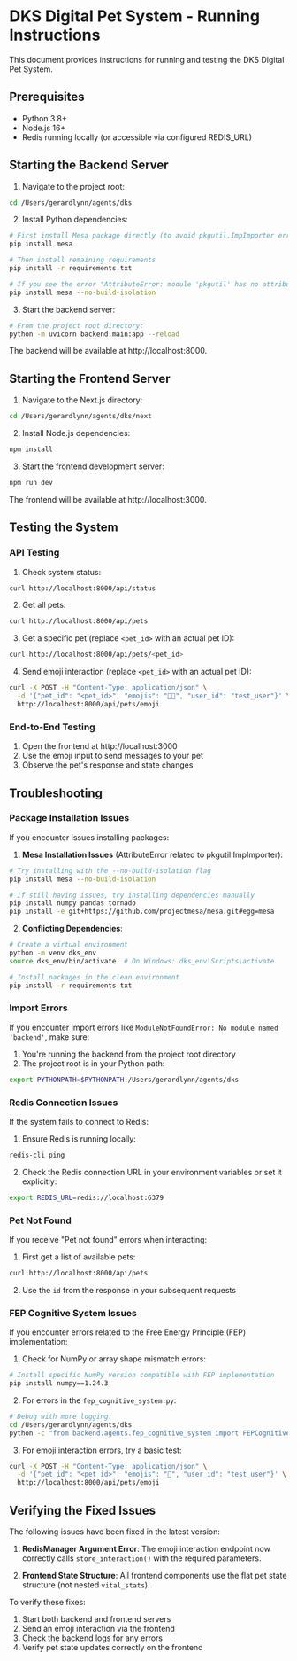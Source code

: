 # DKS Digital Pet System - Running Instructions

This document provides instructions for running and testing the DKS Digital Pet System.

## Prerequisites

- Python 3.8+
- Node.js 16+ 
- Redis running locally (or accessible via configured REDIS_URL)

## Starting the Backend Server

1. Navigate to the project root:

```bash
cd /Users/gerardlynn/agents/dks
```

2. Install Python dependencies:

```bash
# First install Mesa package directly (to avoid pkgutil.ImpImporter error)
pip install mesa

# Then install remaining requirements
pip install -r requirements.txt

# If you see the error "AttributeError: module 'pkgutil' has no attribute 'ImpImporter'", try:
pip install mesa --no-build-isolation
```

3. Start the backend server:

```bash
# From the project root directory:
python -m uvicorn backend.main:app --reload
```

The backend will be available at http://localhost:8000.

## Starting the Frontend Server

1. Navigate to the Next.js directory:

```bash
cd /Users/gerardlynn/agents/dks/next
```

2. Install Node.js dependencies:

```bash
npm install
```

3. Start the frontend development server:

```bash
npm run dev
```

The frontend will be available at http://localhost:3000.

## Testing the System

### API Testing

1. Check system status:

```bash
curl http://localhost:8000/api/status
```

2. Get all pets:

```bash
curl http://localhost:8000/api/pets
```

3. Get a specific pet (replace `<pet_id>` with an actual pet ID):

```bash
curl http://localhost:8000/api/pets/<pet_id>
```

4. Send emoji interaction (replace `<pet_id>` with an actual pet ID):

```bash
curl -X POST -H "Content-Type: application/json" \
  -d '{"pet_id": "<pet_id>", "emojis": "👋😊", "user_id": "test_user"}' \
  http://localhost:8000/api/pets/emoji
```

### End-to-End Testing

1. Open the frontend at http://localhost:3000
2. Use the emoji input to send messages to your pet
3. Observe the pet's response and state changes

## Troubleshooting

### Package Installation Issues

If you encounter issues installing packages:

1. **Mesa Installation Issues** (AttributeError related to pkgutil.ImpImporter):

```bash
# Try installing with the --no-build-isolation flag
pip install mesa --no-build-isolation

# If still having issues, try installing dependencies manually
pip install numpy pandas tornado
pip install -e git+https://github.com/projectmesa/mesa.git#egg=mesa
```

2. **Conflicting Dependencies**:

```bash
# Create a virtual environment
python -m venv dks_env
source dks_env/bin/activate  # On Windows: dks_env\Scripts\activate

# Install packages in the clean environment
pip install -r requirements.txt
```

### Import Errors

If you encounter import errors like `ModuleNotFoundError: No module named 'backend'`, make sure:

1. You're running the backend from the project root directory
2. The project root is in your Python path:

```bash
export PYTHONPATH=$PYTHONPATH:/Users/gerardlynn/agents/dks
```

### Redis Connection Issues

If the system fails to connect to Redis:

1. Ensure Redis is running locally:

```bash
redis-cli ping
```

2. Check the Redis connection URL in your environment variables or set it explicitly:

```bash
export REDIS_URL=redis://localhost:6379
```

### Pet Not Found

If you receive "Pet not found" errors when interacting:

1. First get a list of available pets:

```bash
curl http://localhost:8000/api/pets
```

2. Use the `id` from the response in your subsequent requests

### FEP Cognitive System Issues

If you encounter errors related to the Free Energy Principle (FEP) implementation:

1. Check for NumPy or array shape mismatch errors:

```bash
# Install specific NumPy version compatible with FEP implementation
pip install numpy==1.24.3
```

2. For errors in the `fep_cognitive_system.py`:

```bash
# Debug with more logging:
cd /Users/gerardlynn/agents/dks
python -c "from backend.agents.fep_cognitive_system import FEPCognitiveSystem; print(FEPCognitiveSystem.__init__.__annotations__)"
```

3. For emoji interaction errors, try a basic test:

```bash
curl -X POST -H "Content-Type: application/json" \
  -d '{"pet_id": "<pet_id>", "emojis": "👋", "user_id": "test_user"}' \
  http://localhost:8000/api/pets/emoji
```

## Verifying the Fixed Issues

The following issues have been fixed in the latest version:

1. **RedisManager Argument Error**: The emoji interaction endpoint now correctly calls `store_interaction()` with the required parameters.

2. **Frontend State Structure**: All frontend components use the flat pet state structure (not nested `vital_stats`).

To verify these fixes:

1. Start both backend and frontend servers
2. Send an emoji interaction via the frontend
3. Check the backend logs for any errors
4. Verify pet state updates correctly on the frontend
